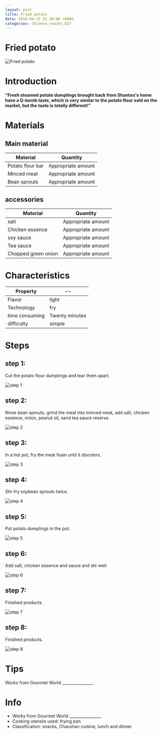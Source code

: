 ```yaml
---
layout: post
title: Fried potato
date: 2019-04-15 22:30:00 +0800
categories: Chinese_snacks_DIY
---
```


# Fried potato

![Fried potato]({{site.baseurl}}/img/418957/418957.jpg)

# Introduction

**"Fresh steamed potato dumplings brought back from Shantou's home have a Q-bomb taste, which is very similar to the potato flour sold on the market, but the taste is totally different!"**

# Materials


## Main material

Material|Quantity
--|--
Potato flour bar|Appropriate amount
Minced meat|Appropriate amount
Bean sprouts|Appropriate amount

## accessories

Material|Quantity
--|--
salt|Appropriate amount
Chicken essence|Appropriate amount
soy sauce|Appropriate amount
Tea sauce|Appropriate amount
Chopped green onion|Appropriate amount

# Characteristics

Property|--
--|--
Flavor|light
Technology|fry
time consuming|Twenty minutes
difficulty|simple

# Steps

## step 1:

Cut the potato flour dumplings and tear them apart.

![step 1]({{site.baseurl}}/img/418957/1.jpg)

## step 2:

Rinse bean sprouts, grind the meat into minced meat, add salt, chicken essence, onion, peanut oil, sand tea sauce reserve.

![step 2]({{site.baseurl}}/img/418957/2.jpg)

## step 3:

In a hot pot, fry the meat foam until it discolors.

![step 3]({{site.baseurl}}/img/418957/3.jpg)

## step 4:

Stir-fry soybean sprouts twice.

![step 4]({{site.baseurl}}/img/418957/4.jpg)

## step 5:

Put potato dumplings in the pot.

![step 5]({{site.baseurl}}/img/418957/5.jpg)

## step 6:

Add salt, chicken essence and sauce and stir well.

![step 6]({{site.baseurl}}/img/418957/6.jpg)

## step 7:

Finished products.

![step 7]({{site.baseurl}}/img/418957/7.jpg)

## step 8:

Finished products.

![step 8]({{site.baseurl}}/img/418957/8.jpg)

# Tips

Works from Gourmet World ________________

# Info

- Works from Gourmet World ________________
- Cooking utensils used: frying pan
- Classification: snacks, Chaoshan cuisine, lunch and dinner